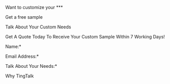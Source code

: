 Want to customize your ***



Get a free sample

Talk About Your Custom Needs





Get A Quote Today To Receive Your Custom Sample Within 7 Working Days!



Name:* 

Email Address:*

Talk About Your Needs:*





Why TingTalk